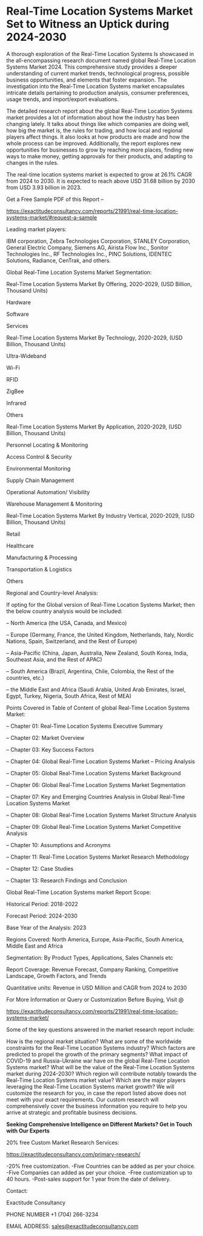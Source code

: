 # Real-Time Location Systems Market Set to Witness an Uptick during 2024-2030

A thorough exploration of the Real-Time Location Systems Is showcased  in the all-encompassing research document named global Real-Time Location Systems Market 2024. This comprehensive study provides a deeper understanding of current market trends, technological progress, possible business opportunities, and elements that foster expansion. The investigation into the Real-Time Location Systems market encapsulates intricate details pertaining to production analysis, consumer preferences, usage trends, and import/export evaluations.

The detailed research report about the global Real-Time Location Systems market provides a lot of information about how the industry has been changing lately. It talks about things like which companies are doing well, how big the market is, the rules for trading, and how local and regional players affect things. It also looks at how products are made and how the whole process can be improved. Additionally, the report explores new opportunities for businesses to grow by reaching more places, finding new ways to make money, getting approvals for their products, and adapting to changes in the rules.

The real-time location systems market is expected to grow at 26.1% CAGR from 2024 to 2030. It is expected to reach above USD 31.68 billion by 2030 from USD 3.93 billion in 2023.

Get a Free Sample PDF of this Report –

https://exactitudeconsultancy.com/reports/21991/real-time-location-systems-market/#request-a-sample

Leading market players:

IBM corporation, Zebra Technologies Corporation, STANLEY Corporation, General Electric Company, Siemens AG, Airista Flow Inc., Sonitor Technologies Inc., RF Technologies Inc., PINC Solutions, IDENTEC Solutions, Radiance, CenTrak, and others.

Global Real-Time Location Systems Market Segmentation:

Real-Time Location Systems Market By Offering, 2020-2029, (USD Billion, Thousand Units)

Hardware

Software

Services

Real-Time Location Systems Market By Technology, 2020-2029, (USD Billion, Thousand Units)

Ultra-Wideband

Wi-Fi

RFID

ZigBee

Infrared

Others

Real-Time Location Systems Market By Application, 2020-2029, (USD Billion, Thousand Units)

Personnel Locating & Monitoring

Access Control & Security

Environmental Monitoring

Supply Chain Management

Operational Automation/ Visibility

Warehouse Management & Monitoring

Real-Time Location Systems Market By Industry Vertical, 2020-2029, (USD Billion, Thousand Units)

Retail

Healthcare

Manufacturing & Processing

Transportation & Logistics

Others

Regional and Country-level Analysis:

If opting for the Global version of Real-Time Location Systems Market; then the below country analysis would be included:

– North America (the USA, Canada, and Mexico)

– Europe (Germany, France, the United Kingdom, Netherlands, Italy, Nordic Nations, Spain, Switzerland, and the Rest of Europe)

– Asia-Pacific (China, Japan, Australia, New Zealand, South Korea, India, Southeast Asia, and the Rest of APAC)

– South America (Brazil, Argentina, Chile, Colombia, the Rest of the countries, etc.)

– the Middle East and Africa (Saudi Arabia, United Arab Emirates, Israel, Egypt, Turkey, Nigeria, South Africa, Rest of MEA)

Points Covered in Table of Content of global Real-Time Location Systems Market:

– Chapter 01:  Real-Time Location Systems Executive Summary

– Chapter 02: Market Overview

– Chapter 03: Key Success Factors

– Chapter 04: Global Real-Time Location Systems Market – Pricing Analysis

– Chapter 05: Global Real-Time Location Systems Market Background

– Chapter 06: Global Real-Time Location Systems Market Segmentation

– Chapter 07: Key and Emerging Countries Analysis in Global Real-Time Location Systems Market

– Chapter 08: Global Real-Time Location Systems Market Structure Analysis

– Chapter 09: Global Real-Time Location Systems Market Competitive Analysis

– Chapter 10: Assumptions and Acronyms

– Chapter 11: Real-Time Location Systems Market Research Methodology

– Chapter 12: Case Studies

– Chapter 13: Research Findings and Conclusion

Global Real-Time Location Systems market Report Scope:

Historical Period: 2018-2022

Forecast Period: 2024-2030

Base Year of the Analysis: 2023

Regions Covered: North America, Europe, Asia-Pacific, South America, Middle East and Africa

Segmentation: By Product Types, Applications, Sales Channels etc

Report Coverage: Revenue Forecast, Company Ranking, Competitive Landscape, Growth Factors, and Trends

Quantitative units: Revenue in USD Million and CAGR from 2024 to 2030

For More Information or Query or Customization Before Buying, Visit @

https://exactitudeconsultancy.com/reports/21991/real-time-location-systems-market/

Some of the key questions answered in the market research report include:

How is the regional market situation?
What are some of the worldwide constraints for the Real-Time Location Systems industry?
Which factors are predicted to propel the growth of the primary segments?
What impact of COVID-19 and Russia-Ukraine war have on the global Real-Time Location Systems market?
What will be the value of the Real-Time Location Systems market during 2024-2030?
Which region will contribute notably towards the Real-Time Location Systems market value?
Which are the major players leveraging the Real-Time Location Systems market growth?
We will customize the research for you, in case the report listed above does not meet with your exact requirements. Our custom research will comprehensively cover the business information you require to help you arrive at strategic and profitable business decisions.

**Seeking Comprehensive Intelligence on Different Markets? Get in Touch with Our Experts**

20% free Custom Market Research Services:

https://exactitudeconsultancy.com/primary-research/

-20% free customization.
-Five Countries can be added as per your choice.
-Five Companies can added as per your choice.
-Free customization up to 40 hours.
-Post-sales support for 1 year from the date of delivery.

Contact:

Exactitude Consultancy

PHONE NUMBER +1 (704) 266-3234

EMAIL ADDRESS: sales@exactitudeconsultancy.com
